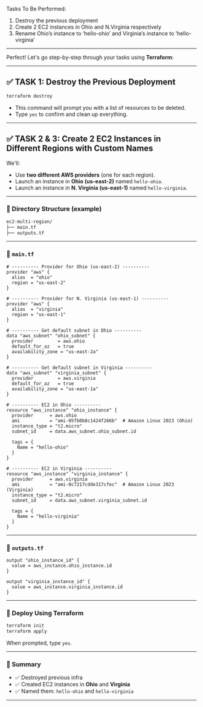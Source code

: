 Tasks To Be Performed:
 1. Destroy the previous deployment
 2. Create 2 EC2 instances in Ohio and N.Virginia respectively
 3. Rename Ohio’s instance to ‘hello-ohio’ and Virginia’s instance to ‘hello-virginia’

---

Perfect! Let's go step-by-step through your tasks using **Terraform**:

---

## ✅ TASK 1: Destroy the Previous Deployment

```bash
terraform destroy
```

- This command will prompt you with a list of resources to be deleted.
- Type `yes` to confirm and clean up everything.

---

## ✅ TASK 2 & 3: Create 2 EC2 Instances in Different Regions with Custom Names

We'll:
- Use **two different AWS providers** (one for each region).
- Launch an instance in **Ohio (us-east-2)** named `hello-ohio`.
- Launch an instance in **N. Virginia (us-east-1)** named `hello-virginia`.

---

### 📁 Directory Structure (example)
```bash
ec2-multi-region/
├── main.tf
├── outputs.tf
```

---

### 📄 `main.tf`
```hcl
# ---------- Provider for Ohio (us-east-2) ----------
provider "aws" {
  alias  = "ohio"
  region = "us-east-2"
}

# ---------- Provider for N. Virginia (us-east-1) ----------
provider "aws" {
  alias  = "virginia"
  region = "us-east-1"
}

# ---------- Get default subnet in Ohio ----------
data "aws_subnet" "ohio_subnet" {
  provider         = aws.ohio
  default_for_az   = true
  availability_zone = "us-east-2a"
}

# ---------- Get default subnet in Virginia ----------
data "aws_subnet" "virginia_subnet" {
  provider         = aws.virginia
  default_for_az   = true
  availability_zone = "us-east-1a"
}

# ---------- EC2 in Ohio ----------
resource "aws_instance" "ohio_instance" {
  provider      = aws.ohio
  ami           = "ami-05fb0b8c1424f266b"  # Amazon Linux 2023 (Ohio)
  instance_type = "t2.micro"
  subnet_id     = data.aws_subnet.ohio_subnet.id

  tags = {
    Name = "hello-ohio"
  }
}

# ---------- EC2 in Virginia ----------
resource "aws_instance" "virginia_instance" {
  provider      = aws.virginia
  ami           = "ami-0c7217cdde317cfec"  # Amazon Linux 2023 (Virginia)
  instance_type = "t2.micro"
  subnet_id     = data.aws_subnet.virginia_subnet.id

  tags = {
    Name = "hello-virginia"
  }
}
```

---

### 📄 `outputs.tf`
```hcl
output "ohio_instance_id" {
  value = aws_instance.ohio_instance.id
}

output "virginia_instance_id" {
  value = aws_instance.virginia_instance.id
}
```

---

### 🧪 Deploy Using Terraform

```bash
terraform init
terraform apply
```

When prompted, type `yes`.

---

### 🎯 Summary
- ✅ Destroyed previous infra
- ✅ Created EC2 instances in **Ohio** and **Virginia**
- ✅ Named them: `hello-ohio` and `hello-virginia`

---
